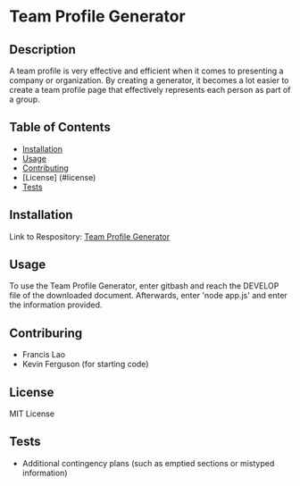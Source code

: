 # Team Profile Generator
## Description

A team profile is very effective and efficient when it comes to presenting a company or organization. By creating a generator, it becomes a lot easier to create a team profile page that effectively represents each person as part of a group.

## Table of Contents

- [Installation](#installation)
- [Usage](#usage)
- [Contributing](#contriburing)
- [License] (#license)
- [Tests](#tests)

## Installation

Link to Respository: <a href="https://github.com/FrancisLao9/Team-Profile-Generator">Team Profile Generator</a>

## Usage

To use the Team Profile Generator, enter gitbash and reach the DEVELOP file of the downloaded document. Afterwards, enter 'node app.js' and enter the information provided.

## Contriburing

- Francis Lao
- Kevin Ferguson (for starting code)

## License

MIT License

## Tests

- Additional contingency plans (such as emptied sections or mistyped information)
